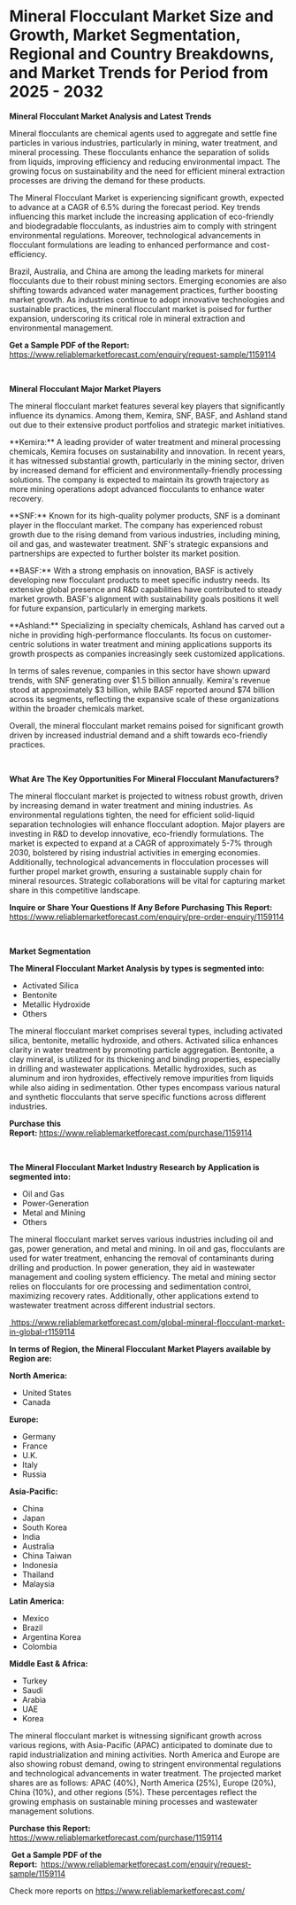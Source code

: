 <p><h1>Mineral Flocculant Market Size and Growth, Market Segmentation, Regional and Country Breakdowns, and Market Trends for Period from 2025 -  2032</h1></p><p><strong>Mineral Flocculant Market Analysis and Latest Trends</strong></p>
<p><p>Mineral flocculants are chemical agents used to aggregate and settle fine particles in various industries, particularly in mining, water treatment, and mineral processing. These flocculants enhance the separation of solids from liquids, improving efficiency and reducing environmental impact. The growing focus on sustainability and the need for efficient mineral extraction processes are driving the demand for these products.</p><p>The Mineral Flocculant Market is experiencing significant growth, expected to advance at a CAGR of 6.5% during the forecast period. Key trends influencing this market include the increasing application of eco-friendly and biodegradable flocculants, as industries aim to comply with stringent environmental regulations. Moreover, technological advancements in flocculant formulations are leading to enhanced performance and cost-efficiency. </p><p>Brazil, Australia, and China are among the leading markets for mineral flocculants due to their robust mining sectors. Emerging economies are also shifting towards advanced water management practices, further boosting market growth. As industries continue to adopt innovative technologies and sustainable practices, the mineral flocculant market is poised for further expansion, underscoring its critical role in mineral extraction and environmental management.</p></p>
<p><strong>Get a Sample PDF of the Report:&nbsp;</strong> <a href="https://www.reliablemarketforecast.com/enquiry/request-sample/1159114?utm_campaign=3384&utm_medium=2&utm_source=Github&utm_content=ia&utm_term=22032025&utm_id=mineral-flocculant">https://www.reliablemarketforecast.com/enquiry/request-sample/1159114</a></p>
<p>&nbsp;</p>
<p><strong>Mineral Flocculant Major Market Players</strong></p>
<p><p>The mineral flocculant market features several key players that significantly influence its dynamics. Among them, Kemira, SNF, BASF, and Ashland stand out due to their extensive product portfolios and strategic market initiatives.</p><p>**Kemira:** A leading provider of water treatment and mineral processing chemicals, Kemira focuses on sustainability and innovation. In recent years, it has witnessed substantial growth, particularly in the mining sector, driven by increased demand for efficient and environmentally-friendly processing solutions. The company is expected to maintain its growth trajectory as more mining operations adopt advanced flocculants to enhance water recovery.</p><p>**SNF:** Known for its high-quality polymer products, SNF is a dominant player in the flocculant market. The company has experienced robust growth due to the rising demand from various industries, including mining, oil and gas, and wastewater treatment. SNF's strategic expansions and partnerships are expected to further bolster its market position.</p><p>**BASF:** With a strong emphasis on innovation, BASF is actively developing new flocculant products to meet specific industry needs. Its extensive global presence and R&D capabilities have contributed to steady market growth. BASF's alignment with sustainability goals positions it well for future expansion, particularly in emerging markets.</p><p>**Ashland:** Specializing in specialty chemicals, Ashland has carved out a niche in providing high-performance flocculants. Its focus on customer-centric solutions in water treatment and mining applications supports its growth prospects as companies increasingly seek customized applications.</p><p>In terms of sales revenue, companies in this sector have shown upward trends, with SNF generating over $1.5 billion annually. Kemira's revenue stood at approximately $3 billion, while BASF reported around $74 billion across its segments, reflecting the expansive scale of these organizations within the broader chemicals market.</p><p>Overall, the mineral flocculant market remains poised for significant growth driven by increased industrial demand and a shift towards eco-friendly practices.</p></p>
<p>&nbsp;</p>
<p><strong>What Are The Key Opportunities For Mineral Flocculant Manufacturers?</strong></p>
<p><p>The mineral flocculant market is projected to witness robust growth, driven by increasing demand in water treatment and mining industries. As environmental regulations tighten, the need for efficient solid-liquid separation technologies will enhance flocculant adoption. Major players are investing in R&D to develop innovative, eco-friendly formulations. The market is expected to expand at a CAGR of approximately 5-7% through 2030, bolstered by rising industrial activities in emerging economies. Additionally, technological advancements in flocculation processes will further propel market growth, ensuring a sustainable supply chain for mineral resources. Strategic collaborations will be vital for capturing market share in this competitive landscape.</p></p>
<p><strong>Inquire or Share Your Questions If Any Before Purchasing This Report:</strong> <a href="https://www.reliablemarketforecast.com/enquiry/pre-order-enquiry/1159114?utm_campaign=3384&utm_medium=2&utm_source=Github&utm_content=ia&utm_term=22032025&utm_id=mineral-flocculant">https://www.reliablemarketforecast.com/enquiry/pre-order-enquiry/1159114</a></p>
<p>&nbsp;</p>
<p><strong>Market Segmentation</strong></p>
<p><strong>The Mineral Flocculant Market Analysis by types is segmented into:</strong></p>
<p><ul><li>Activated Silica</li><li>Bentonite</li><li>Metallic Hydroxide</li><li>Others</li></ul></p>
<p><p>The mineral flocculant market comprises several types, including activated silica, bentonite, metallic hydroxide, and others. Activated silica enhances clarity in water treatment by promoting particle aggregation. Bentonite, a clay mineral, is utilized for its thickening and binding properties, especially in drilling and wastewater applications. Metallic hydroxides, such as aluminum and iron hydroxides, effectively remove impurities from liquids while also aiding in sedimentation. Other types encompass various natural and synthetic flocculants that serve specific functions across different industries.</p></p>
<p><strong>Purchase this Report:&nbsp;</strong><a href="https://www.reliablemarketforecast.com/purchase/1159114?utm_campaign=3384&utm_medium=2&utm_source=Github&utm_content=ia&utm_term=22032025&utm_id=mineral-flocculant">https://www.reliablemarketforecast.com/purchase/1159114</a></p>
<p>&nbsp;</p>
<p><strong>The Mineral Flocculant Market Industry Research by Application is segmented into:</strong></p>
<p><ul><li>Oil and Gas</li><li>Power-Generation</li><li>Metal and Mining</li><li>Others</li></ul></p>
<p><p>The mineral flocculant market serves various industries including oil and gas, power generation, and metal and mining. In oil and gas, flocculants are used for water treatment, enhancing the removal of contaminants during drilling and production. In power generation, they aid in wastewater management and cooling system efficiency. The metal and mining sector relies on flocculants for ore processing and sedimentation control, maximizing recovery rates. Additionally, other applications extend to wastewater treatment across different industrial sectors.</p></p>
<p><a href="https://www.reliablemarketforecast.com/global-mineral-flocculant-market-in-global-r1159114?utm_campaign=3384&utm_medium=2&utm_source=Github&utm_content=ia&utm_term=22032025&utm_id=mineral-flocculant">&nbsp;https://www.reliablemarketforecast.com/global-mineral-flocculant-market-in-global-r1159114</a></p>
<p><strong>In terms of Region, the Mineral Flocculant Market Players available by Region are:</strong></p>
<p>
    <p> <strong> North America: </strong>
        <ul>
            <li>United States</li>
            <li>Canada</li>
        </ul>
        </p> 
    <p> <strong> Europe: </strong>
        <ul>
            <li>Germany</li>
            <li>France</li>
            <li>U.K.</li>
            <li>Italy</li>
            <li>Russia</li>
        </ul>
        </p> 
    <p> <strong> Asia-Pacific: </strong>
        <ul>
            <li>China</li>
            <li>Japan</li>
            <li>South Korea</li>
            <li>India</li>
            <li>Australia</li>
            <li>China Taiwan</li>
            <li>Indonesia</li>
            <li>Thailand</li>
            <li>Malaysia</li>
        </ul>
        </p> 
    <p> <strong> Latin America: </strong>
        <ul>
            <li>Mexico</li>
            <li>Brazil</li>
            <li>Argentina Korea</li>
            <li>Colombia</li>
        </ul>
        </p> 
    <p> <strong> Middle East & Africa: </strong>
        <ul>
            <li>Turkey</li>
            <li>Saudi</li>
            <li>Arabia</li>
            <li>UAE</li>
            <li>Korea</li>
        </ul>
    </p>
    </p>
<p><p>The mineral flocculant market is witnessing significant growth across various regions, with Asia-Pacific (APAC) anticipated to dominate due to rapid industrialization and mining activities. North America and Europe are also showing robust demand, owing to stringent environmental regulations and technological advancements in water treatment. The projected market shares are as follows: APAC (40%), North America (25%), Europe (20%), China (10%), and other regions (5%). These percentages reflect the growing emphasis on sustainable mining processes and wastewater management solutions.</p></p>
<p><strong>Purchase this Report: </strong><a href="https://www.reliablemarketforecast.com/purchase/1159114?utm_campaign=3384&utm_medium=2&utm_source=Github&utm_content=ia&utm_term=22032025&utm_id=mineral-flocculant">https://www.reliablemarketforecast.com/purchase/1159114</a></p>
<p>&nbsp;<strong>Get a Sample PDF of the Report:&nbsp;&nbsp;</strong><a href="https://www.reliablemarketforecast.com/enquiry/request-sample/1159114?utm_campaign=3384&utm_medium=2&utm_source=Github&utm_content=ia&utm_term=22032025&utm_id=mineral-flocculant">https://www.reliablemarketforecast.com/enquiry/request-sample/1159114</a></p>
<p><strong></strong></p>
<p>Check more reports on <a href="https://www.reliablemarketforecast.com/?utm_campaign=3384&utm_medium=2&utm_source=Github&utm_content=ia&utm_term=22032025&utm_id=mineral-flocculant">https://www.reliablemarketforecast.com/</a></p>